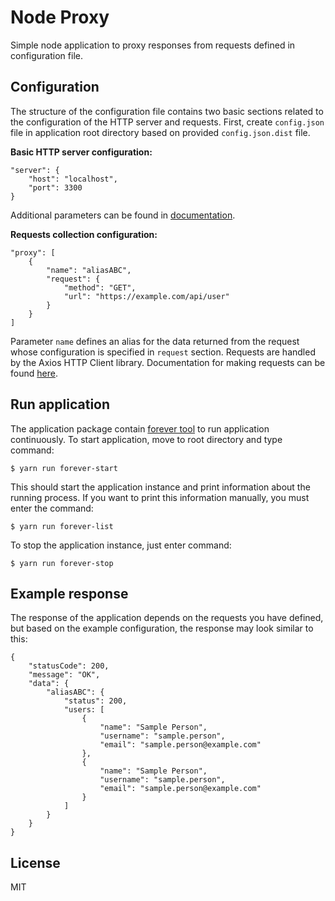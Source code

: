 # Node Proxy

Simple node application to proxy responses from requests defined in configuration file.

## Configuration
The structure of the configuration file contains two basic sections related to the configuration of the HTTP server and requests. First, create ``config.json`` file in application root directory based on provided ``config.json.dist`` file.

**Basic HTTP server configuration:**

```(json)
"server": {
    "host": "localhost",
    "port": 3300
}
```

Additional parameters can be found in [documentation](https://hapijs.com/api#-server-options).

**Requests collection configuration:**

```(json)
"proxy": [
    {
        "name": "aliasABC",
        "request": {
            "method": "GET",
            "url": "https://example.com/api/user"
        }
    }
]
```

Parameter ``name`` defines an alias for the data returned from the request whose configuration is specified in ``request`` section. Requests are handled by the Axios HTTP Client library. Documentation for making requests can be found [here](https://github.com/axios/axios#request-config).

## Run application
The application package contain [forever tool](https://github.com/foreverjs/forever) to run application continuously. To start application, move to root directory and type command:

```(bash)
$ yarn run forever-start
```

This should start the application instance and print information about the running process. If you want to print this information manually, you must enter the command:

```(bash)
$ yarn run forever-list
```

To stop the application instance, just enter command:

```(bash)
$ yarn run forever-stop
```

## Example response
The response of the application depends on the requests you have defined, but based on the example configuration, the response may look similar to this:

```(json)
{
    "statusCode": 200,
    "message": "OK",
    "data": {
        "aliasABC": {
            "status": 200,
            "users: [
                {
                    "name": "Sample Person",
                    "username": "sample.person",
                    "email": "sample.person@example.com"
                },
                {
                    "name": "Sample Person",
                    "username": "sample.person",
                    "email": "sample.person@example.com"
                }
            ]
        }
    }
}
```

## License
MIT
